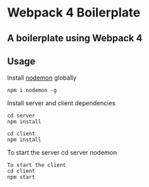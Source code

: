# Webpack 4 Boilerplate
## A boilerplate using Webpack 4

## Usage

Install [nodemon](https://github.com/remy/nodemon) globally

```
npm i nodemon -g
```

Install server and client dependencies

```
cd server
npm install

cd client
npm install
```

To start the server
cd server
nodemon
```
To start the client
cd client
npm start
```
